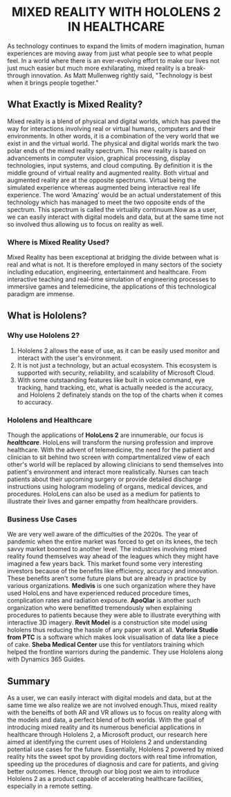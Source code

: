 
<h1 align="center">MIXED REALITY WITH HOLOLENS 2 IN HEALTHCARE</h1>

As technology continues to expand the limits of modern imagination, human experiences are moving away from just what people see to what people feel. In a world where there is an ever-evolving effort to make our lives not just much easier but much more exhilarating, mixed reality is a break-through innovation.
As Matt Mullenweg rightly said, "Technology is best when it brings people together."

## What Exactly is Mixed Reality?
Mixed reality is a blend of physical and digital worlds, which has paved the way for interactions involving real or virtual humans, computers and their environments. In other words, it is a combination of the very world that we exist in and the virtual world. The physical and digital worlds mark the two polar ends of the mixed reality spectrum. This new reality is based on advancements in computer vision, graphical processing, display technologies, input systems, and cloud computing. By definition it is the middle ground of virtual reality and augmented reality. Both virtual and augmented reality are at the opposite spectrums. Virtual being the simulated experience whereas augmented being interactive real life experience. The word 'Amazing' would be an actual understatement of this technology which has managed to meet the two opposite ends of the spectrum. This spectrum is called the virtuality continuum.Now as a user, we can easily interact with digital models and data, but at the same time not so involved thus allowing us to focus on reality as well.

### Where is Mixed Reality Used?
Mixed Reality has been exceptional at bridging the divide between what is real and what is not. It is therefore employed in many sectors of the society including education, engineering, entertainment and healthcare. From interactive teaching and real-time simulation of engineering processes to immersive games and telemedicine, the applications of this technological paradigm are immense. 

## What is Hololens?

### Why use Hololens 2?
1. Hololens 2 allows the ease of use, as it can be easily used monitor and interact with the user's environment.
2. It is not just a technology, but an actual ecosystem. This ecosystem is supported with security, reliability, and scalability of Microsoft Cloud.
3. With some outstaanding features like built in voice command, eye tracking, hand tracking, etc, what is actually needed is the accuracy, and Hololens 2 definately stands on the top of the charts when it comes to accuracy.

### Hololens and Healthcare
Though the applications of **HoloLens 2** are innumerable, our focus is _**healthcare**_. HoloLens will transform the nursing profession and improve healthcare. With the advent of telemedicine, the need for the patient and clinician to sit behind two screen with compartmentalized view of each other's world will be replaced by allowing clinicians to send themselves into patient's environment and interact more realistically. Nurses can teach patients about their upcoming surgery or provide detailed discharge instructions using hologram modeling of organs, medical devices, and procedures. HoloLens can also be used as a medium for patients to illustrate their lives and garner empathy from healthcare providers. 

### Business Use Cases
We are very well aware of the difficulties of the 2020s. The year of pandemic when the entire market was forced to get on its knees, the tech savvy market boomed to another level. The industries involving mixed reality found themselves way ahead of the leagues which they might have imagined a few years back. This market found some very interesting investors because of the benefits like efficiency, accuracy and innovation.
These benefits aren't some future plans but are already in practice by various organizations. **Medivis** is one such organization where they have used HoloLens and have experienced reduced procedure times, complication rates and radiation exposure. **ApoQlar** is another such organization who were benefitted tremendously when explaining procedures to patients because they were able to illustrate everything with interactive 3D imagery. **Revit Model** is a construction site model using hololens thus reducing the hassle of any paper work at all. **Vuforia Studio from PTC** is a software which makes look visualisation of data like a piece of cake.
**Sheba Medical Center** use this for ventilators training which helped the frontline warriors during the pandemic. They use Hololens along with Dynamics 365 Guides.

## Summary

As a user, we can easily interact with digital models and data, but at the same time we also realize we are not involved enough.Thus, mixed reality with the beneifts of both AR and VR allows us to focus on reality along with the models and data, a perfect blend of both worlds. With the goal of introducing mixed reality and its numerous beneficial applications in healthcare through Hololens 2, a Microsoft product, our research here aimed at identifying the current uses of Hololens 2 and understanding potential use cases for the future. Essentially, Hololens 2 powered by mixed reality hits the sweet spot by providing doctors with real time infromation, speeding up the procedures of diagnosis and care for patients, and giving better outcomes. Hence, through our blog post we aim to introduce Hololens 2 as a product capable of accelerating healthcare facilities, especially in a remote setting. 
